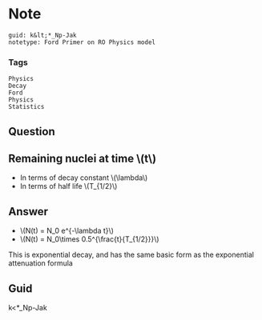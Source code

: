 # Note
```
guid: k&lt;*_Np-Jak
notetype: Ford Primer on RO Physics model
```

### Tags
```
Physics
Decay
Ford
Physics
Statistics
```

## Question
<h2>Remaining nuclei at time \(t\) </h2><div><ul><li>In terms of decay constant \(\lambda\)</li><li>In terms of half life \(T_{1/2}\)</li></ul></div><div></div><div></div><div></div><div></div>

## Answer
<section>
<p></p><ul><li>\(N(t) = N_0 e^{-\lambda t}\)</li><li>\(N(t) = N_0\times 0.5^{\frac{t}{T_{1/2}}}\)</li></ul>
<p>This is exponential decay, and has the same basic form as the exponential attenuation formula</p>


</section>

## Guid
k<*_Np-Jak
